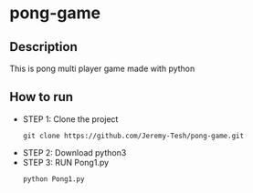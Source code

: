 # pong-game
## Description
This is pong multi player game made with python
## How to run
* STEP 1: Clone the project
    ```
    git clone https://github.com/Jeremy-Tesh/pong-game.git
    ```
* STEP 2: Download python3
* STEP 3: RUN Pong1.py
    ```
    python Pong1.py
    ```
